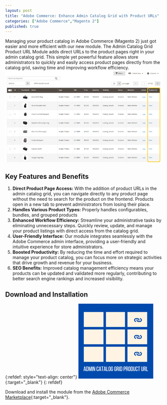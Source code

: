 ```yaml
---
layout: post
title: "Adobe Commerce: Enhance Admin Catalog Grid with Product URLs"
categories: ["Adobe Commerce","Magento 2"]
published: true
---
```

Managing your product catalog in Adobe Commerce (Magento 2) just got easier and more efficient with our new module. The Admin Catalog Grid Product URL Module adds direct URLs to the product pages right in your admin catalog grid. This simple yet powerful feature allows store administrators to quickly and easily access product pages directly from the catalog grid, saving time and improving workflow efficiency.
![alt text](/images/admin-catalog-grid-product-url/screenshot_productgrid.png)

## Key Features and Benefits

1. **Direct Product Page Access:** With the addition of product URLs in the admin catalog grid, you can navigate directly to any product page without the need to search for the product on the frontend. Products open in a new tab to prevent administrators from losing their place.
2. **Handles Various Product Types:** Properly handles configurables, bundles, and grouped products
3. **Enhanced Workflow Efficiency:** Streamline your administrative tasks by eliminating unnecessary steps. Quickly review, update, and manage your product listings with direct access from the catalog grid.
4. **User-Friendly Interface:** Our module integrates seamlessly with the Adobe Commerce admin interface, providing a user-friendly and intuitive experience for store administrators.
5. **Boosted Productivity:** By reducing the time and effort required to manage your product catalog, you can focus more on strategic activities that drive growth and revenue for your business.
6. **SEO Benefits:** Improved catalog management efficiency means your products can be updated and validated more regularly, contributing to better search engine rankings and increased visibility.

## Download and Installation
{:refdef: style="text-align: center"}
[![RTCommerce admin catalog grid product URL](/images/admin-catalog-grid-product-url/icon_sq.png)](https://commercemarketplace.adobe.com/rtcommerce-admin-catalog-grid-product-url.html){:target="_blank"}
{: refdef}

Download and install the module from the [Adobe Commerce Marketplace](https://commercemarketplace.adobe.com/rtcommerce-admin-catalog-grid-product-url.html){:target="_blank"}.
